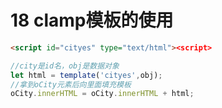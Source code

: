 # 18 clamp模板的使用

```html
<script id="cityes" type="text/html"><script>
```

```js
//city是id名，obj是数据对象
let html = template('cityes',obj);
//拿到oCity元素后向里面填充模板
oCity.innerHTML = oCity.innerHTML + html;
```
